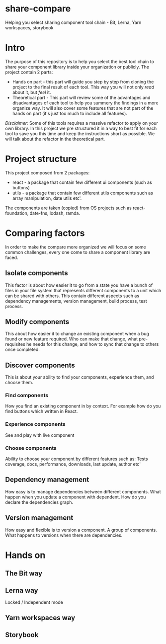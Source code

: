 # share-compare
Helping you select sharing component tool chain - Bit, Lerna, Yarn workspaces, storybook

# Intro
The purpose of this repository is to help you select the best tool chain to share your component library inside your organization or publicly.
The project contain 2 parts: 
* Hands on part - this part will guide you step by step from cloning the project to the final result of each tool. This way you will not only *read* about it, but *feel* it.
* Theoretical part - This part will review some of the advantages and disadvantages of each tool to help you summery the findings in a more organize way. It will also cover some features that are not part of the hands on part (it's just too much to include all features).

*Disclaimer:*
Some of this tools requires a massive refactor to apply on your own library. In this project we pre structured it in a way to best fit for each tool to save you this time and keep the instructions short as possible. We will talk about the refactor in the theoretical part.

# Project structure
This project composed from 2 packages:
* react - a package that contain few different ui components (such as buttons)
* utils - a package that contain few different utils components such as array manipulation, date utils etc'.

The components are taken (copied) from OS projects such as react-foundation, date-fns, lodash, ramda.

# Comparing factors
In order to make the compare more organized we will focus on some common challenges, every one come to share a component library are faced.

## Isolate components
This factor is about how easier it to go from a state you have a bunch of files in your file system that represents different components to a unit which can be shared with others.
This contain different aspects such as dependency managements, version management, build process, test process.

## Modify components
This about how easier it to change an existing component when a bug found or new feature required. Who can make that change, what pre-requisites he needs for this change, and how to sync that change to others once completed.

## Discover components
This is about your ability to find your components, experience them, and choose them.

### Find components
How you find an existing component in by context.
For example how do you find buttons which written in React.

### Experience components
See and play with live component

### Choose components
Ability to choose your component by different features such as: Tests coverage, docs, performance, downloads, last update, author etc'

## Dependency management
How easy is to manage dependencies between different components. What happen when you update a component with dependent. How do you declare the dependencies graph.

## Version management
How easy and flexible is to version a component. A group of components. What happens to versions when there are dependencies.

# Hands on

## The Bit way

## Lerna way
Locked / Independent mode

## Yarn workspaces way

## Storybook